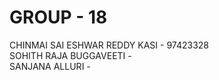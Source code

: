 # **GROUP - 18**    
CHINMAI SAI ESHWAR REDDY KASI - 97423328     
SOHITH RAJA BUGGAVEETI -      
SANJANA ALLURI -  
